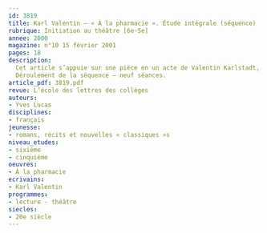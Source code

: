```yaml
---
id: 3819
title: Karl Valentin – « À la pharmacie ». Étude intégrale (séquence)
rubrique: Initiation au théâtre [6e-5e]
annee: 2000
magazine: n°10 15 février 2001
pages: 18
description: 
  Cet article s’appuie sur une pièce en un acte de Valentin Karlstadt, dit Karl Valentin (1882-1948), « À la pharmacie ». Après une première approche de ce texte théâtral, une scène supplémentaire sera rédigée par les élèves, en veillant à garder la tonalité de la pièce. Les avantages de cet exercice sont évidents. Dans un premier temps, les élèves découvrent par la pratique les caractéristiques de l’écriture théâtrale, reconnaissant dans les caractères typographiques – texte en romain ou en italique – deux types d’énoncés – le texte à dire, prononcé par les acteurs, et le texte à lire, qui concerne la mise en scène et le jeu des acteurs. Puis, en jouant la pièce – dans le cadre ordinaire de la classe de français –, ils procèdent aux réglages nécessaires qu’exige le passage à la mise en scène et abordent ainsi la question de la double énonciation au théâtre et ses problèmes concrets pour dire et mettre en espace une pièce. Cette séquence servira de relais entre l’étude du dialogue dans le récit et l’étude d’une pièce de Molière ou d’un auteur de théâtre au programme de la classe de cinquième.
  Déroulement de la séquence – neuf séances.
article_pdf: 3819.pdf
revue: L’école des lettres des collèges
auteurs:
- Yves Lucas
disciplines:
- français
jeunesse:
- romans, récits et nouvelles « classiques »s
niveau_etudes:
- sixième
- cinquième
oeuvres:
- À la pharmacie
ecrivains:
- Karl Valentin
programmes:
- lecture - théâtre
siecles:
- 20e siècle
---
```

